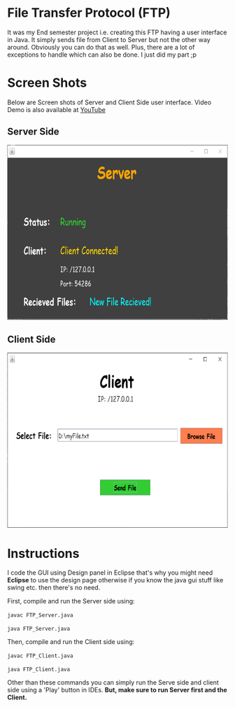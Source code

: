 # File Transfer Protocol (FTP)


It was my End semester project i.e. creating this FTP having a user interface in Java. It simply sends file from Client to Server but not the other way around. Obviously you can do that as well. Plus, there are a lot of exceptions to handle which can also be done. I just did my part ;p

# Screen Shots
Below are Screen shots of Server and Client Side user interface. Video Demo is also available at <a href="https://youtu.be/jMyOhUVylJw">YouTube</a>

## Server Side
<img src="/ss/server.PNG" height = 400>

## Client Side
<img src="/ss/client.PNG" height = 400>

# Instructions

I code the GUI using Design panel in Eclipse that's why you might need <b>Eclipse</b> to use the design page otherwise if you know the java gui stuff like swing etc. then there's no need.

First, compile and run the Server side using:

```javac FTP_Server.java```

```java FTP_Server.java```

Then, compile and run the Client side using:

```javac FTP_Client.java```

```java FTP_Client.java```

Other than these commands you can simply run the Serve side and client side using a 'Play' button in IDEs. <b>But, make sure to run Server first and the Client.</b>
